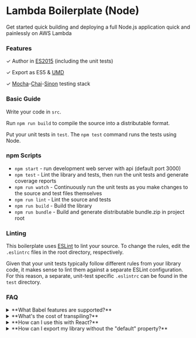 # Lambda Boilerplate (Node)
Get started quick building and deploying a full Node.js application quick and painlessly on AWS Lambda

### Features

✓ Author in [ES2015](https://babeljs.io/docs/learn-es2015/) (including the unit tests)

✓ Export as ES5 & [UMD](https://github.com/umdjs/umd)

✓ [Mocha](http://mochajs.org/)-[Chai](http://chaijs.com/)-[Sinon](http://sinonjs.org/) testing stack

### Basic Guide

Write your code in `src`.

Run `npm run build` to compile the source into a distributable format.

Put your unit tests in `test`. The `npm test` command runs the tests using Node.

### npm Scripts
- `npm start` - run development web server with api (default port 3000)
- `npm test` - Lint the library and tests, then run the unit tests and generate coverage reports
- `npm run watch` - Continuously run the unit tests as you make changes to the source
   and test files themselves
- `npm run lint` - Lint the source and tests
- `npm run build` - Build the library
- `npm run bundle` - Build and generate distributable bundle.zip in project root

### Linting

This boilerplate uses [ESLint](http://eslint.org/) to lint your source. To
change the rules, edit the `.eslintrc` files in the root directory, respectively.

Given that your unit tests typically follow different rules from your library
code, it makes sense to lint them against a separate ESLint configuration. For
this reason, a separate, unit-test specific `.eslintrc` can be found in the
`test` directory.

### FAQ

<details>
<summary>
  **What Babel features are supported?**
</summary>

Nearly all Babel features *should* be supported by this boilerplate.

If you're using certain experimental features, like class properties, async-await,
types, or decorators, then you'll need to install [babel-eslint](https://github.com/babel/babel-eslint)
to use as the parser for ESLint.

If you're still getting an error, follow these steps:

1. Double check to make sure that you're not typoing the new syntax ;)
2. Determine what task is failing (for instance, is it ESLint?)
3. Check that project's issue tracker to see if it is a known issue
4. If it isn't, then open an issue here

Because of the fact that dependencies of this boilerplate, such as ESLint, are maintained by a team separate from Babel, there
may be a delay between when a new feature is added to Babel and when those other libraries add support for it.
</details>

<details>
<summary>
  **What's the cost of transpiling?**
</summary>

A thorough analysis of this question can be found
[here](https://github.com/samccone/The-cost-of-transpiling-es2015-in-2016).
</details>

<details>
<summary>
  **How can I use this with React?**
</summary>

Do you wish to use JSX? If the answer is no, then there is nothing that you need
to do. If the answer is yes, then you need to install the `babel-preset-react`,
and add it to your .babelrc file.

An example .babelrc file with this preset configured can be seen
[here](https://github.com/jmeas/moolah/blob/ee451a9395b3169378f1df506d3a6142201e5306/.babelrc#L5).
</details>

<details>
<summary>
  **How can I export my library without the "default" property?**
</summary>

As stated here, https://github.com/59naga/babel-plugin-add-module-exports:
> Babel@6 doesn't export default module.exports any more
So just `npm install babel-plugin-add-module-exports --save-dev` and then add it to your .babelrc file:
```
{
  "presets": [ "latest" ],
  "plugins": [
    "add-module-exports",
    "transform-es2015-modules-umd"
  ]
}
```
</details>
